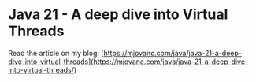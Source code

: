 # Java 21 - A deep dive into Virtual Threads

Read the article on my blog: [https://mjovanc.com/java/java-21-a-deep-dive-into-virtual-threads](https://mjovanc.com/java/java-21-a-deep-dive-into-virtual-threads/)